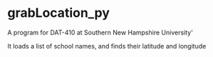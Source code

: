 # grabLocation_py

A program for DAT-410 at Southern New Hampshire University'

It loads a list of school names, and finds their latitude and longitude

